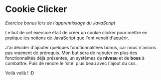 # Cookie Clicker 
*Exercice bonus lors de l'apprentissage du JavaScript*


Le but de cet exercice était de créer un cookie clicker pour mettre en pratique les notions de JavaScript que l'ont venait d'aquérir.


J'ai décider d'ajouter quelques fonctionnalitées bonus, car nous n'avions pas vraiment de prérequis.
Mon but sera de rajouter en plus des fonctionnalités déjà présentes, un systèmes de **niveau** et de **boss** à combattre. Puis de rendre le 'site' plus beau avec l'ajout du css. 


Voilà voilà ! :D
